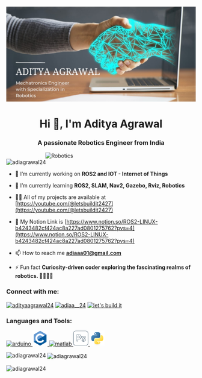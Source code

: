 ![logo](https://github.com/adiagrawal24/adiagrawal24/blob/main/Github%20banner.jpeg)
<h1 align="center">Hi 👋, I'm Aditya Agrawal</h1>
<h3 align="center">A passionate Robotics Engineer from India</h3>
<img align="right" alt="Robotics" width ="400" src="https://cdn.dribbble.com/users/113005/screenshots/1268387/process-gif.gif">

<p align="left"> <img src="https://komarev.com/ghpvc/?username=adiagrawal24&label=Profile%20views&color=0e75b6&style=flat" alt="adiagrawal24" /> </p>

- 🔭 I’m currently working on **ROS2 and IOT - Internet of Things**

- 🌱 I’m currently learning **ROS2, SLAM, Nav2, Gazebo, Rviz, Robotics**

- 👨‍💻 All of my projects are available at [https://youtube.com/@letsbuildit2427](https://youtube.com/@letsbuildit2427)

- 📝 My Notion Link is [https://www.notion.so/ROS2-LINUX-b4243482cf424ac8a227ad0801275762?pvs=4](https://www.notion.so/ROS2-LINUX-b4243482cf424ac8a227ad0801275762?pvs=4)

- 📫 How to reach me **adiaaa01@gmail.com**

- ⚡ Fun fact **Curiosity-driven coder exploring the fascinating realms of robotics. 🚀👩‍💻🤖**

<h3 align="left">Connect with me:</h3>
<p align="left">
<a href="https://linkedin.com/in/adityaagrawal24" target="blank"><img align="center" src="https://raw.githubusercontent.com/rahuldkjain/github-profile-readme-generator/master/src/images/icons/Social/linked-in-alt.svg" alt="adityaagrawal24" height="30" width="40" /></a>
<a href="https://instagram.com/adiaa__24" target="blank"><img align="center" src="https://raw.githubusercontent.com/rahuldkjain/github-profile-readme-generator/master/src/images/icons/Social/instagram.svg" alt="adiaa__24" height="30" width="40" /></a>
<a href="https://www.youtube.com/c/let's build it" target="blank"><img align="center" src="https://raw.githubusercontent.com/rahuldkjain/github-profile-readme-generator/master/src/images/icons/Social/youtube.svg" alt="let's build it" height="30" width="40" /></a>
</p>

<h3 align="left">Languages and Tools:</h3>
<p align="left"> <a href="https://www.arduino.cc/" target="_blank" rel="noreferrer"> <img src="https://cdn.worldvectorlogo.com/logos/arduino-1.svg" alt="arduino" width="40" height="40"/> </a> <a href="https://www.cprogramming.com/" target="_blank" rel="noreferrer"> <img src="https://raw.githubusercontent.com/devicons/devicon/master/icons/c/c-original.svg" alt="c" width="40" height="40"/> </a> <a href="https://www.mathworks.com/" target="_blank" rel="noreferrer"> <img src="https://upload.wikimedia.org/wikipedia/commons/2/21/Matlab_Logo.png" alt="matlab" width="40" height="40"/> </a> <a href="https://www.photoshop.com/en" target="_blank" rel="noreferrer"> <img src="https://raw.githubusercontent.com/devicons/devicon/master/icons/photoshop/photoshop-line.svg" alt="photoshop" width="40" height="40"/> </a> <a href="https://www.python.org" target="_blank" rel="noreferrer"> <img src="https://raw.githubusercontent.com/devicons/devicon/master/icons/python/python-original.svg" alt="python" width="40" height="40"/> </a> </p>

<p><img align="left" src="https://github-readme-stats.vercel.app/api/top-langs?username=adiagrawal24&show_icons=true&locale=en&layout=compact" alt="adiagrawal24" /></p>

<p>&nbsp;<img align="center" src="https://github-readme-stats.vercel.app/api?username=adiagrawal24&show_icons=true&locale=en" alt="adiagrawal24" /></p>

<p><img align="center" src="https://github-readme-streak-stats.herokuapp.com/?user=adiagrawal24&" alt="adiagrawal24" /></p>
